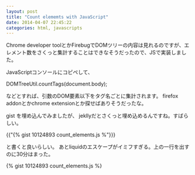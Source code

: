 ```yaml
---
layout: post
title: "Count elememts with JavaScript"
date: 2014-04-07 22:45:22
categories: html, javascripts
---
```


Chrome developer toolとかFirebugでDOMツリーの内容は見れるのですが、エレメント数をさくっと集計することはできなそうだったので、JSで実装しました。

JavaScriptコンソールにコピペして、

DOMTreeUtil.countTags(document.body);

などとすれば、引数のDOM要素以下をタグ名ごとに集計されます。
firefox addonとかchrome extensionとか探せばありそうだったな。

gist を埋め込んでみましたが、
jekllyだとさくっと埋め込めるんですね。すばらしい。

{{"{% gist 10124893 count_elements.js %"}}}

と書くと良いらしい。
あとliquidのエスケープがイミフすぎる。上の一行を出すのに30分はまった。

{% gist 10124893 count_elements.js %}
